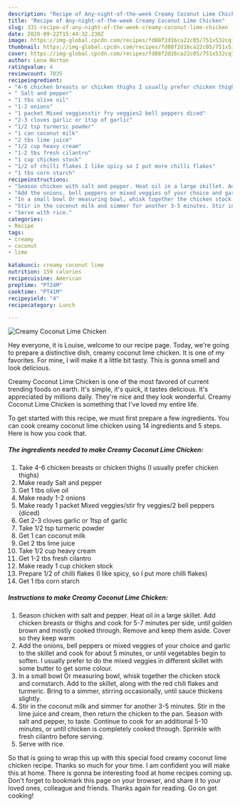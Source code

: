 ```yaml
---
description: "Recipe of Any-night-of-the-week Creamy Coconut Lime Chicken"
title: "Recipe of Any-night-of-the-week Creamy Coconut Lime Chicken"
slug: 331-recipe-of-any-night-of-the-week-creamy-coconut-lime-chicken
date: 2020-09-22T15:44:32.230Z
image: https://img-global.cpcdn.com/recipes/fd88f2d16ca22c05/751x532cq70/creamy-coconut-lime-chicken-recipe-main-photo.jpg
thumbnail: https://img-global.cpcdn.com/recipes/fd88f2d16ca22c05/751x532cq70/creamy-coconut-lime-chicken-recipe-main-photo.jpg
cover: https://img-global.cpcdn.com/recipes/fd88f2d16ca22c05/751x532cq70/creamy-coconut-lime-chicken-recipe-main-photo.jpg
author: Lena Norton
ratingvalue: 4
reviewcount: 7035
recipeingredient:
- "4-6 chicken breasts or chicken thighs I usually prefer chicken thighs"
- " Salt and pepper"
- "1 tbs olive oil"
- "1-2 onions"
- "1 packet Mixed veggiesstir fry veggies2 bell peppers diced"
- "2-3 cloves garlic or 1tsp of garlic"
- "1/2 tsp turmeric powder"
- "1 can coconut milk"
- "2 tbs lime juice"
- "1/2 cup heavy cream"
- "1-2 tbs fresh cilantro"
- "1 cup chicken stock"
- "1/2 of chilli flakes I like spicy so I put more chilli flakes"
- "1 tbs corn starch"
recipeinstructions:
- "Season chicken with salt and pepper. Heat oil in a large skillet. Add chicken breasts or thighs and cook for 5-7 minutes per side, until golden brown and mostly cooked through. Remove and keep them aside. Cover so they keep warm"
- "Add the onions, bell peppers or mixed veggies of your choice and garlic to the skillet and cook for about 5 minutes, or until vegetables begin to soften. I usually prefer to do the mixed veggies in different skillet with some butter to get some colour."
- "In a small bowl Or measuring bowl, whisk together the chicken stock and cornstarch. Add to the skillet, along with the red chili flakes and turmeric. Bring to a simmer, stirring occasionally, until sauce thickens slightly."
- "Stir in the coconut milk and simmer for another 3-5 minutes. Stir in the lime juice and cream, then return the chicken to the pan. Season with salt and pepper, to taste. Continue to cook for an additional 5-10 minutes, or until chicken is completely cooked through. Sprinkle with fresh cilantro before serving."
- "Serve with rice."
categories:
- Recipe
tags:
- creamy
- coconut
- lime

katakunci: creamy coconut lime 
nutrition: 159 calories
recipecuisine: American
preptime: "PT24M"
cooktime: "PT41M"
recipeyield: "4"
recipecategory: Lunch

---
```



![Creamy Coconut Lime Chicken](https://img-global.cpcdn.com/recipes/fd88f2d16ca22c05/751x532cq70/creamy-coconut-lime-chicken-recipe-main-photo.jpg)

Hey everyone, it is Louise, welcome to our recipe page. Today, we're going to prepare a distinctive dish, creamy coconut lime chicken. It is one of my favorites. For mine, I will make it a little bit tasty. This is gonna smell and look delicious.

Creamy Coconut Lime Chicken is one of the most favored of current trending foods on earth. It's simple, it's quick, it tastes delicious. It's appreciated by millions daily. They're nice and they look wonderful. Creamy Coconut Lime Chicken is something that I've loved my entire life.




To get started with this recipe, we must first prepare a few ingredients. You can cook creamy coconut lime chicken using 14 ingredients and 5 steps. Here is how you cook that.

<!--inarticleads1-->

##### The ingredients needed to make Creamy Coconut Lime Chicken:

1. Take 4-6 chicken breasts or chicken thighs (I usually prefer chicken thighs)
1. Make ready  Salt and pepper
1. Get 1 tbs olive oil
1. Make ready 1-2 onions
1. Make ready 1 packet Mixed veggies/stir fry veggies/2 bell peppers (diced)
1. Get 2-3 cloves garlic or 1tsp of garlic
1. Take 1/2 tsp turmeric powder
1. Get 1 can coconut milk
1. Get 2 tbs lime juice
1. Take 1/2 cup heavy cream
1. Get 1-2 tbs fresh cilantro
1. Make ready 1 cup chicken stock
1. Prepare 1/2 of chilli flakes (I like spicy, so I put more chilli flakes)
1. Get 1 tbs corn starch




<!--inarticleads2-->

##### Instructions to make Creamy Coconut Lime Chicken:

1. Season chicken with salt and pepper. Heat oil in a large skillet. Add chicken breasts or thighs and cook for 5-7 minutes per side, until golden brown and mostly cooked through. Remove and keep them aside. Cover so they keep warm
1. Add the onions, bell peppers or mixed veggies of your choice and garlic to the skillet and cook for about 5 minutes, or until vegetables begin to soften. I usually prefer to do the mixed veggies in different skillet with some butter to get some colour.
1. In a small bowl Or measuring bowl, whisk together the chicken stock and cornstarch. Add to the skillet, along with the red chili flakes and turmeric. Bring to a simmer, stirring occasionally, until sauce thickens slightly.
1. Stir in the coconut milk and simmer for another 3-5 minutes. Stir in the lime juice and cream, then return the chicken to the pan. Season with salt and pepper, to taste. Continue to cook for an additional 5-10 minutes, or until chicken is completely cooked through. Sprinkle with fresh cilantro before serving.
1. Serve with rice.




So that is going to wrap this up with this special food creamy coconut lime chicken recipe. Thanks so much for your time. I am confident you will make this at home. There is gonna be interesting food at home recipes coming up. Don't forget to bookmark this page on your browser, and share it to your loved ones, colleague and friends. Thanks again for reading. Go on get cooking!
